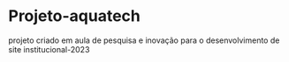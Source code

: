 # Projeto-aquatech
projeto criado em aula de pesquisa e inovação para o desenvolvimento de site institucional-2023
